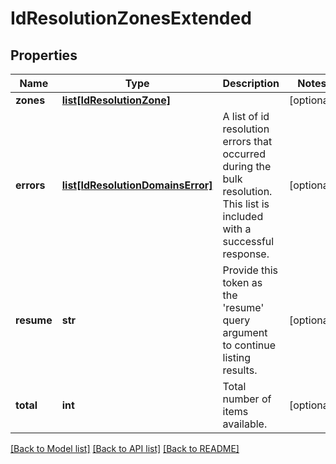 # IdResolutionZonesExtended

## Properties
Name | Type | Description | Notes
------------ | ------------- | ------------- | -------------
**zones** | [**list[IdResolutionZone]**](IdResolutionZone.md) |  | [optional] 
**errors** | [**list[IdResolutionDomainsError]**](IdResolutionDomainsError.md) | A list of id resolution errors that occurred during the bulk resolution. This list is included with a successful response. | [optional] 
**resume** | **str** | Provide this token as the &#39;resume&#39; query argument to continue listing results. | [optional] 
**total** | **int** | Total number of items available. | [optional] 

[[Back to Model list]](../README.md#documentation-for-models) [[Back to API list]](../README.md#documentation-for-api-endpoints) [[Back to README]](../README.md)


